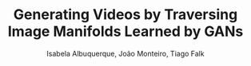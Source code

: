 ---
paperId: 22
author: Isabela Albuquerque, João Monteiro, Tiago Falk
publicationauthor: Albuquerque, I. et al.
title: Generating Videos by Traversing Image Manifolds Learned by GANs
pitch: https://youtu.be/a05SNdoW8_8?list=PLldrX-tcWesPs3UXagQ38Dx7POaxGvcNV&t=3309
pdf: Oral_Isabela_Albuquerque.pdf
poster: --
slide: Slide_Isabela_Albuquerque.pdf
alt: --
type: Oral & Poster
topic: Machine Learning Methods
link: https://doi.org/10.52591/lxai201812036
conference: neurips
year: 2018
tags: neurips-2018-op
location: Montreal, Canada
---